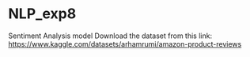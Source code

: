 # NLP_exp8
Sentiment Analysis model
Download the dataset from this link: https://www.kaggle.com/datasets/arhamrumi/amazon-product-reviews
